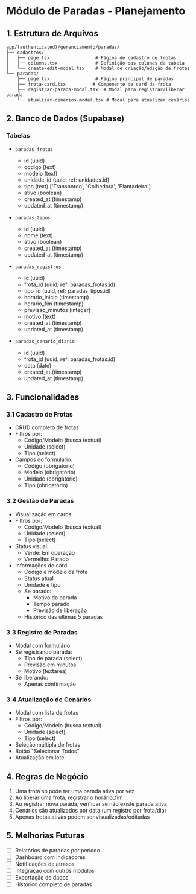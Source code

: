 # Módulo de Paradas - Planejamento

## 1. Estrutura de Arquivos
```
app/(authenticated)/gerenciamento/paradas/
├── cadastros/
│   ├── page.tsx                 # Página de cadastro de frotas
│   ├── columns.tsx              # Definição das colunas da tabela
│   └── create-edit-modal.tsx    # Modal de criação/edição de frotas
└── paradas/
    ├── page.tsx                 # Página principal de paradas
    ├── frota-card.tsx          # Componente de card da frota
    ├── registrar-parada-modal.tsx  # Modal para registrar/liberar parada
    └── atualizar-cenarios-modal.tsx # Modal para atualizar cenários
```

## 2. Banco de Dados (Supabase)

### Tabelas
- `paradas_frotas`
  - id (uuid)
  - codigo (text)
  - modelo (text)
  - unidade_id (uuid, ref: unidades.id)
  - tipo (text) ['Transbordo', 'Colhedora', 'Plantadeira']
  - ativo (boolean)
  - created_at (timestamp)
  - updated_at (timestamp)

- `paradas_tipos`
  - id (uuid)
  - nome (text)
  - ativo (boolean)
  - created_at (timestamp)
  - updated_at (timestamp)

- `paradas_registros`
  - id (uuid)
  - frota_id (uuid, ref: paradas_frotas.id)
  - tipo_id (uuid, ref: paradas_tipos.id)
  - horario_inicio (timestamp)
  - horario_fim (timestamp)
  - previsao_minutos (integer)
  - motivo (text)
  - created_at (timestamp)
  - updated_at (timestamp)

- `paradas_cenario_diario`
  - id (uuid)
  - frota_id (uuid, ref: paradas_frotas.id)
  - data (date)
  - created_at (timestamp)
  - updated_at (timestamp)

## 3. Funcionalidades

### 3.1 Cadastro de Frotas
- CRUD completo de frotas
- Filtros por:
  - Código/Modelo (busca textual)
  - Unidade (select)
  - Tipo (select)
- Campos do formulário:
  - Código (obrigatório)
  - Modelo (obrigatório)
  - Unidade (obrigatório)
  - Tipo (obrigatório)

### 3.2 Gestão de Paradas
- Visualização em cards
- Filtros por:
  - Código/Modelo (busca textual)
  - Unidade (select)
  - Tipo (select)
- Status visual:
  - Verde: Em operação
  - Vermelho: Parado
- Informações do card:
  - Código e modelo da frota
  - Status atual
  - Unidade e tipo
  - Se parado:
    - Motivo da parada
    - Tempo parado
    - Previsão de liberação
  - Histórico das últimas 5 paradas

### 3.3 Registro de Paradas
- Modal com formulário
- Se registrando parada:
  - Tipo de parada (select)
  - Previsão em minutos
  - Motivo (textarea)
- Se liberando:
  - Apenas confirmação

### 3.4 Atualização de Cenários
- Modal com lista de frotas
- Filtros por:
  - Código/Modelo (busca textual)
  - Unidade (select)
  - Tipo (select)
- Seleção múltipla de frotas
- Botão "Selecionar Todos"
- Atualização em lote

## 4. Regras de Negócio
1. Uma frota só pode ter uma parada ativa por vez
2. Ao liberar uma frota, registrar o horário_fim
3. Ao registrar nova parada, verificar se não existe parada ativa
4. Cenários são atualizados por data (um registro por frota/dia)
5. Apenas frotas ativas podem ser visualizadas/editadas

## 5. Melhorias Futuras
- [ ] Relatórios de paradas por período
- [ ] Dashboard com indicadores
- [ ] Notificações de atrasos
- [ ] Integração com outros módulos
- [ ] Exportação de dados
- [ ] Histórico completo de paradas 